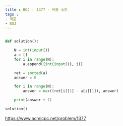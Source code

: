 ```yaml
---
title : BOJ - 1377 - 버블 소트
tags :
- 백준
- BOJ
---
```


```python

def solution():

    N = int(input())
    a = []
    for i in range(N):
        a.append((int(input()), i))

    ret = sorted(a)
    answer = 0

    for i in range(N):
        answer = max((ret[i][1] - a[i][1]), answer)

    print(answer + 1)

solution()
```

https://www.acmicpc.net/problem/1377
